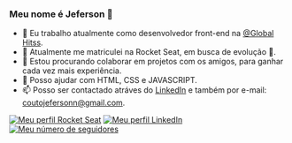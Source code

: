 ### Meu nome é Jeferson 👋

- 🔭 Eu trabalho atualmente como desenvolvedor front-end na [@Global Hitss](https://www.linkedin.com/company/global-hitss/mycompany/).
- 🌱 Atualmente me matriculei na Rocket Seat, em busca de evolução 🚀.
- 👯 Estou procurando colaborar em projetos com os amigos, para ganhar cada vez mais experiência.
- 💬 Posso ajudar com HTML, CSS e JAVASCRIPT.
- 📫 Posso ser contactado atráves do [LinkedIn](https://www.linkedin.com/in/jeferson-couto-27b5381a0/) e também por e-mail: coutojefersonn@gmail.com.

[![Meu perfil Rocket Seat](https://img.shields.io/badge/coutojeferson-Rocket%20Seat-blue)](https://app.rocketseat.com.br/dashboard)
[![Meu perfil LinkedIn](https://img.shields.io/badge/-LinkedIn-0D0D0D?style=flat&labelColor=0D0D0D&logo=Linkedin&Color=white)](https://www.linkedin.com/in/jeferson-couto-27b5381a0/)
[![Meu número de seguidores](https://img.shields.io/github/followers/coutojeferson?style=flat&labelColor=0D0D0D&logo=Github&Color=white)](https://github.com/coutojeferson/coutojeferson)

